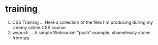 # training

1. CSS Training
... Here a collection of the files I'm producing during my Udemy online CSS course.
1. wspush
... A simple Websocket "push" example, shamelessly stolen from [ws](https://github.com/websockets/ws)
